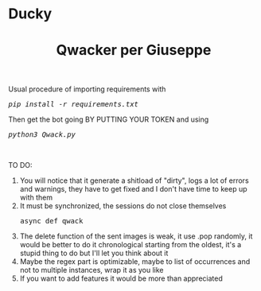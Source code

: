 # Ducky
<h1 style="text-align: center;">Qwacker per Giuseppe</h1>
<p><br /><br />Usual procedure of importing requirements with</p>
<pre><em>pip install -r requirements.txt</em></pre>
<p>Then get the bot going BY PUTTING YOUR TOKEN and using</p>
<pre><em>python3 Qwack.py</em></pre>
<p>&nbsp;</p>
<p>TO DO:</p>
<ol>
<li>You will notice that it generate a shitload of "dirty", logs a lot of errors and warnings, they have to get fixed and I don't have time to keep up with them</li>
<li>It must be synchronized, the sessions do not close themselves
<pre>async def qwack</pre>
</li>
<li>The delete function of the sent images is weak, it use .pop randomly, it would be better to do it chronological starting from the oldest, it's a stupid thing to do but I'll let you think about it</li>
<li>Maybe the regex part is optimizable, maybe to list of occurrences and not to multiple instances, wrap it as you like</li>
<li>If you want to add features it would be more than appreciated</li>
</ol>
